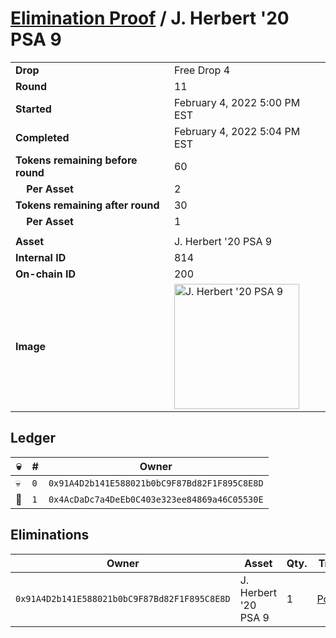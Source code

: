 # [Elimination Proof](./readme.md) / J. Herbert &#039;20 PSA 9

|||
|---|---|
| **Drop** | Free Drop 4 |
| **Round** | 11 |
| **Started** | February 4, 2022 5:00 PM EST |
| **Completed** | February 4, 2022 5:04 PM EST |
| **Tokens remaining before round** | 60 |
| **&nbsp;&nbsp;&nbsp;&nbsp;Per Asset** | 2 |
| **Tokens remaining after round** | 30 |
| **&nbsp;&nbsp;&nbsp;&nbsp;Per Asset** | 1 |
| | |
| **Asset** | J. Herbert &#039;20 PSA 9 |
| **Internal ID** | 814 |
| **On-chain ID** | 200 |
| **Image** | <img src="https://tcdn.blokpax.com/957181fa-d3e2-47b7-ab3b-c22527ad6eaf/4bf73482ea3c75028c469595d8bd57b7c6d931c9c42affd2c798f804911b0073.jpg" height="200" alt="J. Herbert &#039;20 PSA 9" /> |

## Ledger

| 💀 | # | Owner |
| --- | --- | --- |
| 💀 | `0` | `0x91A4D2b141E588021b0bC9F87Bd82F1F895C8E8D` |
| 👑 | `1` | `0x4AcDaDc7a4DeEb0C403e323ee84869a46C05530E` |


## Eliminations

| Owner | Asset | Qty. | Transaction |
| --- | --- | --- | --- |
| `0x91A4D2b141E588021b0bC9F87Bd82F1F895C8E8D` | J. Herbert '20 PSA 9 | 1 | [Polygonscan](https://polygonscan.com/tx/0x6ea29bd18a20282247aef00a680c64d308543ba9a76a464efcc61a55314a0f25) |
